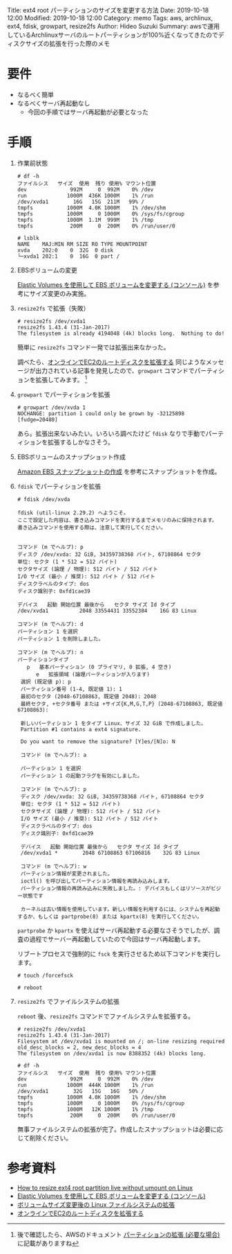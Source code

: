 Title: ext4 root パーティションのサイズを変更する方法
Date: 2019-10-18 12:00
Modified: 2019-10-18 12:00
Category: memo
Tags: aws, archlinux, ext4, fdisk, growpart, resize2fs
Author: Hideo Suzuki
Summary: awsで運用しているArchlinuxサーバのルートパーティションが100%近くなってきたのでディスクサイズの拡張を行った際のメモ

# 要件
- なるべく簡単
- なるべくサーバ再起動なし
  - 今回の手順ではサーバ再起動が必要となった

# 手順

1. 作業前状態

    ```console
    # df -h
    ファイルシス   サイズ  使用  残り 使用% マウント位置
    dev              992M     0  992M    0% /dev
    run             1000M  436K 1000M    1% /run
    /dev/xvda1        16G   15G  211M   99% /
    tmpfs           1000M  4.0K 1000M    1% /dev/shm
    tmpfs           1000M     0 1000M    0% /sys/fs/cgroup
    tmpfs           1000M  1.1M  999M    1% /tmp
    tmpfs            200M     0  200M    0% /run/user/0
    ```

    ```console
    # lsblk
    NAME    MAJ:MIN RM SIZE RO TYPE MOUNTPOINT
    xvda    202:0    0  32G  0 disk 
    └─xvda1 202:1    0  16G  0 part /
    ```

1. EBSボリュームの変更

    [Elastic Volumes を使用して EBS ボリュームを変更する (コンソール)](https://docs.aws.amazon.com/ja_jp/AWSEC2/latest/UserGuide/requesting-ebs-volume-modifications.html#modify-ebs-volume) を参考にサイズ変更のみ実施。

1. `resize2fs` で拡張（失敗）

    ```console
    # resize2fs /dev/xvda1
    resize2fs 1.43.4 (31-Jan-2017)
    The filesystem is already 4194048 (4k) blocks long.  Nothing to do!
    ```

    簡単に `resize2fs` コマンド一発では拡張出来なかった。

    調べたら、[オンラインでEC2のルートディスクを拡張する](https://qiita.com/ikeisuke/items/125ed240c3881036a287) 同じようなメッセージが出力されている記事を発見したので、`growpart` コマンドでパーティションを拡張してみます。 [^1]

1. `growpart` でパーティションを拡張

    ```console
    # growpart /dev/xvda 1
    NOCHANGE: partition 1 could only be grown by -32125898 [fudge=20480]
    ```

    あら。拡張出来ないみたい。いろいろ調べたけど `fdisk` なりで手動でパーティションを拡張するしかなさそう。


1. EBSボリュームのスナップショット作成

    [Amazon EBS スナップショットの作成](https://docs.aws.amazon.com/ja_jp/AWSEC2/latest/UserGuide/ebs-creating-snapshot.html) を参考にスナップショットを作成。

1. `fdisk` でパーティションを拡張

    ```console
    # fdisk /dev/xvda
 
    fdisk (util-linux 2.29.2) へようこそ。
    ここで設定した内容は、書き込みコマンドを実行するまでメモリのみに保持されます。
    書き込みコマンドを使用する際は、注意して実行してください。
 
 
    コマンド (m でヘルプ): p
    ディスク /dev/xvda: 32 GiB, 34359738368 バイト, 67108864 セクタ
    単位: セクタ (1 * 512 = 512 バイト)
    セクタサイズ (論理 / 物理): 512 バイト / 512 バイト
    I/O サイズ (最小 / 推奨): 512 バイト / 512 バイト
    ディスクラベルのタイプ: dos
    ディスク識別子: 0xfd1cae39
 
    デバイス   起動 開始位置 最後から   セクタ サイズ Id タイプ
    /dev/xvda1          2048 33554431 33552384    16G 83 Linux
 
    コマンド (m でヘルプ): d
    パーティション 1 を選択
    パーティション 1 を削除しました。
 
    コマンド (m でヘルプ): n
    パーティションタイプ
       p   基本パーティション (0 プライマリ, 0 拡張, 4 空き)
          e   拡張領域 (論理パーティションが入ります)
 	 選択 (既定値 p): p
 	 パーティション番号 (1-4, 既定値 1): 1
 	 最初のセクタ (2048-67108863, 既定値 2048): 2048
 	 最終セクタ, +セクタ番号 または +サイズ{K,M,G,T,P} (2048-67108863, 既定値 67108863): 
 
 	 新しいパーティション 1 をタイプ Linux、サイズ 32 GiB で作成しました。
 	 Partition #1 contains a ext4 signature.
 
 	 Do you want to remove the signature? [Y]es/[N]o: N
 
 	 コマンド (m でヘルプ): a
 
 	 パーティション 1 を選択
 	 パーティション 1 の起動フラグを有効にしました。
 
 	 コマンド (m でヘルプ): p
 	 ディスク /dev/xvda: 32 GiB, 34359738368 バイト, 67108864 セクタ
 	 単位: セクタ (1 * 512 = 512 バイト)
 	 セクタサイズ (論理 / 物理): 512 バイト / 512 バイト
 	 I/O サイズ (最小 / 推奨): 512 バイト / 512 バイト
 	 ディスクラベルのタイプ: dos
 	 ディスク識別子: 0xfd1cae39
 
 	 デバイス   起動 開始位置 最後から   セクタ サイズ Id タイプ
 	 /dev/xvda1 *        2048 67108863 67106816    32G 83 Linux
 
 	 コマンド (m でヘルプ): w
 	 パーティション情報が変更されました。
 	 ioctl() を呼び出してパーティション情報を再読み込みします。
 	 パーティション情報の再読み込みに失敗しました。: デバイスもしくはリソースがビジー状態です
 
 	 カーネルは古い情報を使用しています。新しい情報を利用するには、システムを再起動するか、もしくは partprobe(8) または kpartx(8) を実行してください。
    ```
 
    `partprobe` か `kpartx` を使えばサーバ再起動する必要なさそうでしたが、調査の過程でサーバー再起動していたので今回はサーバ再起動します。
 
    リブートプロセスで強制的に `fsck` を実行させるため以下コマンドを実行します。
 
 
    ```console
    # touch /forcefsck
    ```
 
    ```console
    # reboot
    ```

1. `resize2fs` でファイルシステムの拡張

    `reboot` 後、`resize2fs` コマンドでファイルシステムを拡張する。
 
    ```console
    # resize2fs /dev/xvda1
    resize2fs 1.43.4 (31-Jan-2017)
    Filesystem at /dev/xvda1 is mounted on /; on-line resizing required
    old_desc_blocks = 2, new_desc_blocks = 4
    The filesystem on /dev/xvda1 is now 8388352 (4k) blocks long.
 
    ```
 
    ```console
    # df -h
    ファイルシス   サイズ  使用  残り 使用% マウント位置
    dev              992M     0  992M    0% /dev
    run             1000M  444K 1000M    1% /run
    /dev/xvda1        32G   15G   16G   50% /
    tmpfs           1000M  4.0K 1000M    1% /dev/shm
    tmpfs           1000M     0 1000M    0% /sys/fs/cgroup
    tmpfs           1000M   12K 1000M    1% /tmp
    tmpfs            200M     0  200M    0% /run/user/0
    ```
 
    無事ファイルシステムの拡張が完了。作成したスナップショットは必要に応じて削除ください。


# 参考資料

- [How to resize ext4 root partition live without umount on Linux](https://linuxconfig.org/how-to-resize-ext4-root-partition-live-without-Aumount)
- [Elastic Volumes を使用して EBS ボリュームを変更する (コンソール)](https://docs.aws.amazon.com/ja_jp/AWSEC2/latest/UserGuide/requesting-ebs-volume-modifications.html#modify-ebs-volume)
- [ボリュームサイズ変更後の Linux ファイルシステムの拡張](https://docs.aws.amazon.com/ja_jp/AWSEC2/latest/UserGuide/recognize-expanded-volume-linux.html#extend-linux-volume-partition)
- [オンラインでEC2のルートディスクを拡張する](https://qiita.com/ikeisuke/items/125ed240c3881036a287)

[^1]: 後で確認したら、AWSのドキュメント [パーティションの拡張 (必要な場合)](https://docs.aws.amazon.com/ja_jp/AWSEC2/latest/UserGuide/recognize-expanded-volume-linux.html#extend-linux-volume-partition) に記載がありますね
